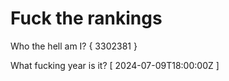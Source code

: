 # Fuck the rankings

Who the hell am I?
{ 3302381 }

What fucking year is it?
[ 2024-07-09T18:00:00Z ]
